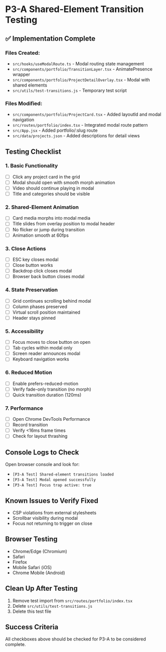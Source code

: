 # P3-A Shared-Element Transition Testing

## ✅ Implementation Complete

### Files Created:
- `src/hooks/useModalRoute.ts` - Modal routing state management
- `src/components/portfolio/TransitionLayer.tsx` - AnimatePresence wrapper
- `src/components/portfolio/ProjectDetailOverlay.tsx` - Modal with shared elements
- `src/utils/test-transitions.js` - Temporary test script

### Files Modified:
- `src/components/portfolio/ProjectCard.tsx` - Added layoutId and modal navigation
- `src/routes/portfolio/index.tsx` - Integrated modal route pattern
- `src/App.jsx` - Added portfolio/:slug route
- `src/data/projects.json` - Added descriptions for detail views

## Testing Checklist

### 1. Basic Functionality
- [ ] Click any project card in the grid
- [ ] Modal should open with smooth morph animation
- [ ] Video should continue playing in modal
- [ ] Title and categories should be visible

### 2. Shared-Element Animation
- [ ] Card media morphs into modal media
- [ ] Title slides from overlay position to modal header
- [ ] No flicker or jump during transition
- [ ] Animation smooth at 60fps

### 3. Close Actions
- [ ] ESC key closes modal
- [ ] Close button works
- [ ] Backdrop click closes modal
- [ ] Browser back button closes modal

### 4. State Preservation
- [ ] Grid continues scrolling behind modal
- [ ] Column phases preserved
- [ ] Virtual scroll position maintained
- [ ] Header stays pinned

### 5. Accessibility
- [ ] Focus moves to close button on open
- [ ] Tab cycles within modal only
- [ ] Screen reader announces modal
- [ ] Keyboard navigation works

### 6. Reduced Motion
- [ ] Enable prefers-reduced-motion
- [ ] Verify fade-only transition (no morph)
- [ ] Quick transition duration (120ms)

### 7. Performance
- [ ] Open Chrome DevTools Performance
- [ ] Record transition
- [ ] Verify <16ms frame times
- [ ] Check for layout thrashing

## Console Logs to Check
Open browser console and look for:
- `[P3-A Test] Shared-element transitions loaded`
- `[P3-A Test] Modal opened successfully`
- `[P3-A Test] Focus trap active: true`

## Known Issues to Verify Fixed
- CSP violations from external stylesheets
- Scrollbar visibility during modal
- Focus not returning to trigger on close

## Browser Testing
- Chrome/Edge (Chromium)
- Safari
- Firefox
- Mobile Safari (iOS)
- Chrome Mobile (Android)

## Clean Up After Testing
1. Remove test import from `src/routes/portfolio/index.tsx`
2. Delete `src/utils/test-transitions.js`
3. Delete this test file

## Success Criteria
All checkboxes above should be checked for P3-A to be considered complete.
